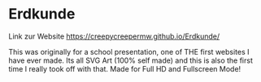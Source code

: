 # Erdkunde

Link zur Website https://creepycreepermw.github.io/Erdkunde/

This was originally for a school presentation, one of THE first websites I have ever made.
Its all SVG Art (100% self made) and this is also the first time I really took off with that.
Made for Full HD and Fullscreen Mode!
